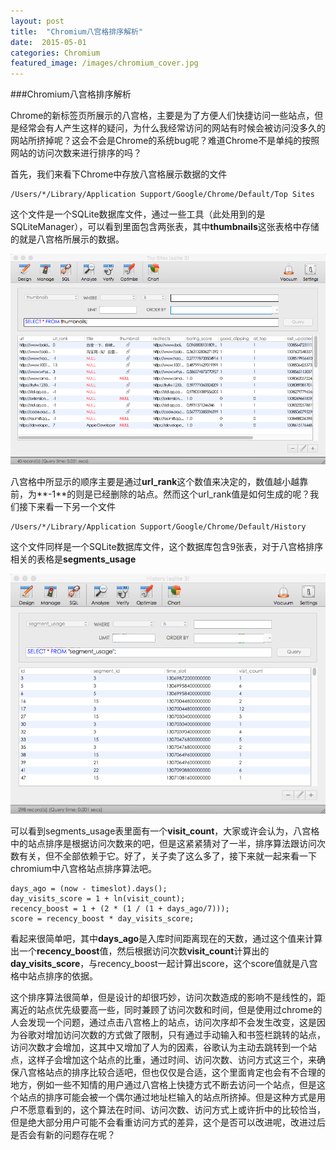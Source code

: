 ```yaml
---
layout: post
title:  "Chromium八宫格排序解析"
date:  2015-05-01
categories: Chromium
featured_image: /images/chromium_cover.jpg
---
```


###Chromium八宫格排序解析



Chrome的新标签页所展示的八宫格，主要是为了方便人们快捷访问一些站点，但是经常会有人产生这样的疑问，为什么我经常访问的网站有时候会被访问没多久的网站所挤掉呢？这会不会是Chrome的系统bug呢？难道Chrome不是单纯的按照网站的访问次数来进行排序的吗？

首先，我们来看下Chrome中存放八宫格展示数据的文件

	/Users/*/Library/Application Support/Google/Chrome/Default/Top Sites
	
这个文件是一个SQLite数据库文件，通过一些工具（此处用到的是SQLiteManager），可以看到里面包含两张表，其中**thumbnails**这张表格中存储的就是八宫格所展示的数据。

![](/images/new-tab-sort-1.png)

八宫格中所显示的顺序主要是通过**url_rank**这个数值来决定的，数值越小越靠前，为**-1**的则是已经删除的站点。然而这个url_rank值是如何生成的呢？我们接下来看一下另一个文件
	
	/Users/*/Library/Application Support/Google/Chrome/Default/History

这个文件同样是一个SQLite数据库文件，这个数据库包含9张表，对于八宫格排序相关的表格是**segments_usage**

![](/images/new-tab-sort-2.png)

可以看到segments_usage表里面有一个**visit_count**，大家或许会认为，八宫格中的站点排序是根据访问次数来的吧，但是这紧紧猜对了一半，排序算法跟访问次数有关，但不全部依赖于它。好了，关子卖了这么多了，接下来就一起来看一下chromium中八宫格站点排序算法吧。

    days_ago = (now - timeslot).days();
    day_visits_score = 1 + ln(visit_count);
    recency_boost = 1 + (2 * (1 / (1 + days_ago/7)));
    score = recency_boost * day_visits_score;
    
看起来很简单吧，其中**days_ago**是入库时间距离现在的天数，通过这个值来计算出一个**recency_boost**值，然后根据访问次数**visit_count**计算出的**day_visits_score**，与recency_boost一起计算出score，这个score值就是八宫格中站点排序的依据。

这个排序算法很简单，但是设计的却很巧妙，访问次数造成的影响不是线性的，距离近的站点优先级要高一些，同时兼顾了访问次数和时间，但是使用过chrome的人会发现一个问题，通过点击八宫格上的站点，访问次序却不会发生改变，这是因为谷歌对增加访问次数的方式做了限制，只有通过手动输入和书签栏跳转的站点，访问次数才会增加，这其中又增加了人为的因素，谷歌认为主动去跳转到一个站点，这样子会增加这个站点的比重，通过时间、访问次数、访问方式这三个，来确保八宫格站点的排序比较合适吧，但也仅仅是合适，这个里面肯定也会有不合理的地方，例如一些不知情的用户通过八宫格上快捷方式不断去访问一个站点，但是这个站点的排序可能会被一个偶尔通过地址栏输入的站点所挤掉。但是这种方式是用户不愿意看到的，这个算法在时间、访问次数、访问方式上或许折中的比较恰当，但是绝大部分用户可能不会看重访问方式的差异，这个是否可以改进呢，改进过后是否会有新的问题存在呢？